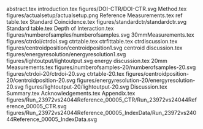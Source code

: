 abstract.tex
introduction.tex
figures/DOI-CTR/DOI-CTR.svg
Method.tex
figures/actualsetup/actualsetup.png
Reference Measurements.tex
ref table.tex
Standard Coincidence.tex
figures/standardctr/standardctr.svg
Standard table.tex
Depth of Interaction.tex
figures/numberofsamples/numberofsamples.svg
30mmMeasurements.tex
figures/ctrdoi/ctrdoi.svg
ctrtable.tex
ctrfittable.tex
ctrdiscussion.tex
figures/centroidposition/centroidposition1.svg
centroid discussion.tex
figures/energyresolution/energyresolution1.svg
figures/lightoutput/lightoutput.svg
energy discussion.tex
20mm Measurements.tex
figures/numberofsamples-20/numberofsamples-20.svg
figures/ctrdoi-20/ctrdoi-20.svg
ctrtable-20.tex
figures/centroidposition-20/centroidposition-20.svg
figures/energyresolution-20/energyresolution-20.svg
figures/lightoutput-20/lightoutput-20.svg
Discussion.tex
Summary.tex
Acknowledgements.tex
Appendix.tex
figures/Run_23972vs24044Reference_00005_CTR/Run_23972vs24044Reference_00005_CTR.svg
figures/Run_23972vs24044Reference_00005_IndexData/Run_23972vs24044Reference_00005_IndexData.svg
